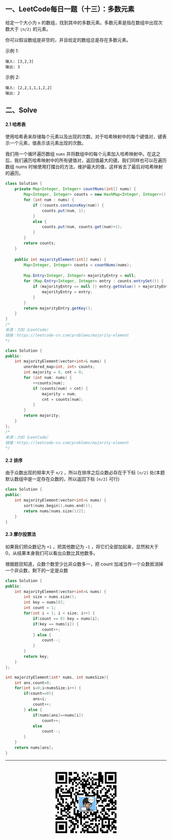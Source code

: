 ## 一、LeetCode每日一题（十三）：多数元素

给定一个大小为 `n` 的数组，找到其中的多数元素。多数元素是指在数组中出现次数大于 `⌊n/2⌋` 的元素。

你可以假设数组是非空的，并且给定的数组总是存在多数元素。

示例 1:

```
输入: [3,2,3]
输出: 3
```

示例 2:

```
输入: [2,2,1,1,1,2,2]
输出: 2
```


## 二、Solve

#### 2.1 哈希表

使用哈希表来存储每个元素以及出现的次数。对于哈希映射中的每个键值对，键表示一个元素，值表示该元素出现的次数。

我们用一个循环遍历数组 `nums` 并将数组中的每个元素加入哈希映射中。在这之后，我们遍历哈希映射中的所有键值对，返回值最大的键。我们同样也可以在遍历数组 nums 时候使用打擂台的方法，维护最大的值，这样省去了最后对哈希映射的遍历。


```java
class Solution {
    private Map<Integer, Integer> countNums(int[] nums) {
        Map<Integer, Integer> counts = new HashMap<Integer, Integer>();
        for (int num : nums) {
            if (!counts.containsKey(num)) {
                counts.put(num, 1);
            }
            else {
                counts.put(num, counts.get(num)+1);
            }
        }
        return counts;
    }

    public int majorityElement(int[] nums) {
        Map<Integer, Integer> counts = countNums(nums);

        Map.Entry<Integer, Integer> majorityEntry = null;
        for (Map.Entry<Integer, Integer> entry : counts.entrySet()) {
            if (majorityEntry == null || entry.getValue() > majorityEntry.getValue()) {
                majorityEntry = entry;
            }
        }
        return majorityEntry.getKey();
    }
}
/*
来源：力扣（LeetCode）
链接：https://leetcode-cn.com/problems/majority-element
*/
```

```c++
class Solution {
public:
    int majorityElement(vector<int>& nums) {
        unordered_map<int, int> counts;
        int majority = 0, cnt = 0;
        for (int num: nums) {
            ++counts[num];
            if (counts[num] > cnt) {
                majority = num;
                cnt = counts[num];
            }
        }
        return majority;
    }
};
/*
来源：力扣（LeetCode）
链接：https://leetcode-cn.com/problems/majority-element
*/
```


#### 2.2 排序

由于众数出现的频率大于 `n/2` ，所以在排序之后众数必存在于下标 `[n/2]` 处(本题默认数组中是一定存在众数的，所以返回下标 `[n/2]` 可行)

```c++
class Solution {
public:
    int majorityElement(vector<int>& nums) {
        sort(nums.begin(),nums.end());
        return nums[nums.size()/2];
    }
}
```


#### 2.3 摩尔投票法

如果我们把众数记为 `+1` ，把其他数记为 `−1` ，将它们全部加起来，显然和大于 0，从结果本身我们可以看出众数比其他数多。

根据题目知道，众数个数至少比非众数多一，把 count 加减当作一个众数抵消掉一个非众数，剩下的一定是众数

```c++
class Solution {
public:
    int majorityElement(vector<int>& nums) {
        int size = nums.size();
        int key = nums[0];
        int count = 1;
        for(int i = 1; i < size; i++) {
            if(count == 0) key = nums[i];
            if(key == nums[i]) {
                count++;
            } else {
                count--;
            }
        }
        return key;
    }
};
```


```c
int majorityElement(int* nums, int numsSize){
    int ans,count=0;
    for(int i=0;i<numsSize;i++) {
        if(count==0){
            ans=i;
            count++;
        } else {
            if(nums[ans]==nums[i])
                count++;
            else
                count--;
        } 
    }
    return nums[ans];
}
```

<div align="center">
    <hr style="height:1px;"/>
    <br>
    <img width="200px" src="https://github.com/RunCoderHang/LeetCode-Notes/blob/master/image/wxgzh-hang.png"></img>
</div>